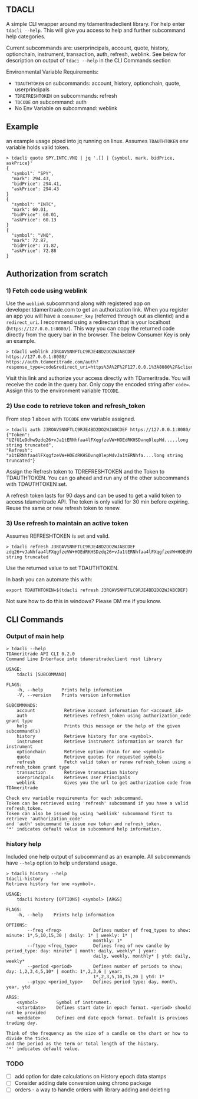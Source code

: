 ## TDACLI

A simple CLI wrapper around my tdameritradeclient library. For help enter `tdacli --help`.  This will give you access to help and further subcommand help categories.

Current subcommands are: userprincipals, account, quote, history, optionchain, instrument, transaction, auth, refresh, weblink. See below for description on output of `tdaci --help` in the CLI Commands section

Environmental Variable Requirements:
- `TDAUTHTOKEN` on subcommands: account, history, optionchain, quote, userprincipals
- `TDREFRESHTOKEN` on subcommands: refresh
- `TDCODE` on subcommand: auth
- No Env Variable on subcommand: weblink

## Example

an example usage piped into jq running on linux.  Assumes `TDAUTHTOKEN` env variable holds valid token.

```
> tdacli quote SPY,INTC,VNQ | jq '.[] | {symbol, mark, bidPrice, askPrice}'
{
  "symbol": "SPY",
  "mark": 294.43,
  "bidPrice": 294.41,
  "askPrice": 294.43
}
{
  "symbol": "INTC",
  "mark": 60.01,
  "bidPrice": 60.01,
  "askPrice": 60.13
}
{
  "symbol": "VNQ",
  "mark": 72.87,
  "bidPrice": 71.87,
  "askPrice": 72.88
}
```

## Authorization from scratch

### 1) Fetch code using weblink
Use the `weblink` subcommand along with registered app on developer.tdameritrade.com to get an authorization link. When you register an app you will have a `consumer_key` (referred through out as clientid) and a `redirect_uri`. I recommend using a redirecturi that is your localhost (`https://127.0.0.1:8080/`).  This way you can copy the returned code directly from the query bar in the browser.  The below Consumer Key is only an example.  

```
> tdacli weblink J3ROAVSNNFTLC9RJE4BD2DO2WJABCDEF https://127.0.0.1:8080/
https://auth.tdameritrade.com/auth?response_type=code&redirect_uri=https%3A%2F%2F127.0.0.1%3A8080%2F&client_id=J3ROAVSNNFTLC9RJE4BD2DO2WJABCDEF%40AMER.OAUTHAP

```

Visit this link and authorize your access directly with TDameritrade.  You will receive the code in the query bar.  Only copy the encoded string after `code=`.  Assign this to the environment variable `TDCODE`.



### 2) Use code to retrieve token and refresh_token

From step 1 above with `TDCODE` env variable assigned.

```
> tdacli auth J3ROAVSNNFTLC9RJE4BD2DO2WJABCDEF https://127.0.0.1:8080/
{"Token": "UZfU1e9dhw9zdq26+vJa1tERNhfaa4lFXqgfzeVW+HOEdRKHSDvnq0lepMd.....long string truncated",
"Refresh": "a1tERNhfaa4lFXqgfzeVW+HOEdRKHSDvnq0lepMdvJa1tERNhfa....long string truncated"}
```

Assign the Refresh token to TDREFRESHTOKEN and the Token to TDAUTHTOKEN.  You can go ahead and run any of the other subcommands with TDAUTHTOKEN set.

A refresh token lasts for 90 days and can be used to get a valid token to access tdameritrade API.  The token is only valid for 30 min before expiring.  Reuse the same or new refresh token to renew.


### 3) Use refresh to maintain an active token

Assumes REFRESHTOKEN is set and valid.

```
> tdacli refresh J3ROAVSNNFTLC9RJE4BD2DO2WJABCDEF
zdq26+vJaNhfaa4lFXqgfzeVW+HOEdRKHSDzdq26+vJa1tERNhfaa4lFXqgfzeVW+HOEdRKHSDzdq26+vJa1tERNhfaa4...long string truncated
```

Use the returned value to set TDAUTHTOKEN.

In bash you can automate this with:
```
export TDAUTHTOKEN=$(tdacli refresh J3ROAVSNNFTLC9RJE4BD2DO2WJABCDEF)
```

Not sure how to do this in windows?  Please DM me if you know.

## CLI Commands

### Output of main help

```
> tdacli --help
TDAmeritrade API CLI 0.2.0
Command Line Interface into tdameritradeclient rust library

USAGE:
    tdacli [SUBCOMMAND]

FLAGS:
    -h, --help       Prints help information
    -V, --version    Prints version information

SUBCOMMANDS:
    account           Retrieve account information for <account_id>
    auth              Retrieves refresh_token using authorization_code grant type
    help              Prints this message or the help of the given subcommand(s)
    history           Retrieve history for one <symbol>.
    instrument        Retrieve instrument information or search for instrument
    optionchain       Retrieve option chain for one <symbol>
    quote             Retrieve quotes for requested symbols
    refresh           Fetch valid token or renew refresh_token using a refresh_token grant type
    transaction       Retrieve transaction history
    userprincipals    Retrieves User Principals
    weblink           Gives you the url to get authorization code from TDAmeritrade

Check env variable requirements for each subcommand.
Token can be retrieved using 'refresh' subcommand if you have a valid refresh_token.
Token can also be issued by using 'weblink' subcommand first to retrieve 'authorization_code'
and 'auth' subcommand to issue new token and refresh_token.
'*' indicates default value in subcommand help information.
```

### history help
Included one help output of subcommand as an example.  All subcommands have `--help` option to help understand usage.

```
> tdacli history --help
tdacli-history
Retrieve history for one <symbol>.

USAGE:
    tdacli history [OPTIONS] <symbol> [ARGS]

FLAGS:
    -h, --help    Prints help information

OPTIONS:
        --freq <freq>            Defines number of freq_types to show: minute: 1*,5,10,15,30 | daily: 1* | weekly: 1* |
                                 monthly: 1*
        --ftype <freq_type>      Defines freq of new candle by period_type: day: minute* | month: daily, weekly* | year:
                                 daily, weekly, monthly* | ytd: daily, weekly*
        --period <period>        Defines number of periods to show; day: 1,2,3,4,5,10* | month: 1*,2,3,6 | year:
                                 1*,2,3,5,10,15,20 | ytd: 1*
        --ptype <period_type>    Defines period type: day, month, year, ytd

ARGS:
    <symbol>       Symbol of instrument.
    <startdate>    Defines start date in epoch format. <period> should not be provided
    <enddate>      Defines end date epoch format. Default is previous trading day.

Think of the frequency as the size of a candle on the chart or how to divide the ticks.
and the period as the term or total length of the history.
'*' indicates default value.
```


### TODO

- [ ] add option for date calculations on History epoch data stamps
- [ ] Consider adding date conversion using chrono package
- [ ] orders - a way to handle orders with library adding and deleting
